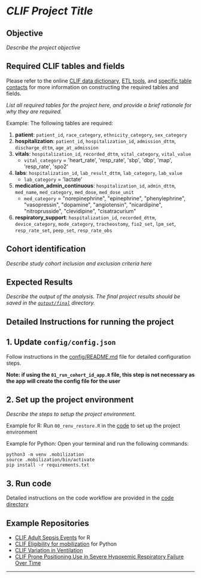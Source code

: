 # *CLIF Project Title*

## Objective

*Describe the project objective*

## Required CLIF tables and fields

Please refer to the online [CLIF data dictionary](https://clif-consortium.github.io/website/data-dictionary.html), [ETL tools](https://github.com/clif-consortium/CLIF/tree/main/etl-to-clif-resources), and [specific table contacts](https://github.com/clif-consortium/CLIF?tab=readme-ov-file#relational-clif) for more information on constructing the required tables and fields. 

*List all required tables for the project here, and provide a brief rationale for why they are required.*

Example:
The following tables are required:
1. **patient**: `patient_id`, `race_category`, `ethnicity_category`, `sex_category`
2. **hospitalization**: `patient_id`, `hospitalization_id`, `admission_dttm`, `discharge_dttm`, `age_at_admission`
3. **vitals**: `hospitalization_id`, `recorded_dttm`, `vital_category`, `vital_value`
   - `vital_category` = 'heart_rate', 'resp_rate', 'sbp', 'dbp', 'map', 'resp_rate', 'spo2'
4. **labs**: `hospitalization_id`, `lab_result_dttm`, `lab_category`, `lab_value`
   - `lab_category` = 'lactate'
5. **medication_admin_continuous**: `hospitalization_id`, `admin_dttm`, `med_name`, `med_category`, `med_dose`, `med_dose_unit`
   - `med_category` = "norepinephrine", "epinephrine", "phenylephrine", "vasopressin", "dopamine", "angiotensin", "nicardipine", "nitroprusside", "clevidipine", "cisatracurium"
6. **respiratory_support**: `hospitalization_id`, `recorded_dttm`, `device_category`, `mode_category`, `tracheostomy`, `fio2_set`, `lpm_set`, `resp_rate_set`, `peep_set`, `resp_rate_obs`

## Cohort identification
*Describe study cohort inclusion and exclusion criteria here*

## Expected Results

*Describe the output of the analysis. The final project results should be saved in the [`output/final`](output/README.md) directory.*

## Detailed Instructions for running the project

## 1. Update `config/config.json`
Follow instructions in the [config/README.md](config/README.md) file for detailed configuration steps.

**Note: if using the `01_run_cohort_id_app.R` file, this step is not necessary as the app will create the config file for the user**

## 2. Set up the project environment

*Describe the steps to setup the project environment.*

Example for R:
Run `00_renv_restore.R` in the [code](code/templates/R) to set up the project environment

Example for Python:
Open your terminal and run the following commands:
```
python3 -m venv .mobilization
source .mobilization/bin/activate
pip install -r requirements.txt 
```

## 3. Run code

Detailed instructions on the code workflow are provided in the [code directory](code/README.md)

## Example Repositories
* [CLIF Adult Sepsis Events](https://github.com/08wparker/CLIF_sepsis) for R
* [CLIF Eligibility for mobilization](https://github.com/kaveriC/CLIF-eligibility-for-mobilization) for Python
* [CLIF Variation in Ventilation](https://github.com/ingra107/clif_vent_variation)
* [CLIF Prone Positioning Use in Severe Hypoxemic Respiratory Failure Over Time](https://github.com/chochbe1/CLIF_prone_incidence_severeARF)
---


